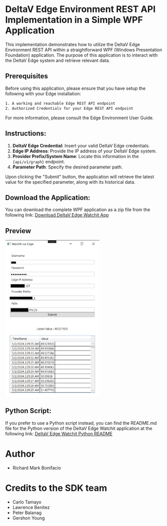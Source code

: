 # DeltaV Edge Environment REST API Implementation in a Simple WPF Application

This implementation demonstrates how to utilize the DeltaV Edge Environment REST API within a straightforward WPF (Windows Presentation Foundation) application. The purpose of this application is to interact with the DeltaV Edge system and retrieve relevant data.

## Prerequisites

Before using this application, please ensure that you have setup the following with your Edge installation:

```
1. A working and reachable Edge REST API endpoint
2. Authorized Credentials for your Edge REST API endpoint
```
For more information, please consult the Edge Environment User Guide.

## Instructions:

1. **DeltaV Edge Credential**: Insert your valid DeltaV Edge credentials.
2. **Edge IP Address**: Provide the IP address of your DeltaV Edge system.
3. **Provider Prefix/System Name**: Locate this information in the `{api/v1/graph}` endpoint.
4. **Parameter Path**: Specify the desired parameter path.

Upon clicking the "Submit" button, the application will retrieve the latest value for the specified parameter, along with its historical data.
## Download the Application:

You can download the complete WPF application as a zip file from the following link: 
[Download DeltaV Edge Watchit App](https://github.com/EmersonDeltaV/deltav-edge-watchit/releases/tag/Release)
## Preview   
<img src="preview.png" width="300">

## Python Script:

If you prefer to use a Python script instead, you can find the README.md file for the Python version of the DeltaV Edge Watchit application at the following link:
[DeltaV Edge Watchit Python README](https://github.com/EmersonDeltaV/deltav-edge-watchit/Emerson.Edge.Watchit.Python/README.md)

# Author
- Richard Mark Bonifacio

# Credits to the SDK team
- Carlo Tamayo
- Lawrence Benitez
- Peter Balanag
- Gershon Young
